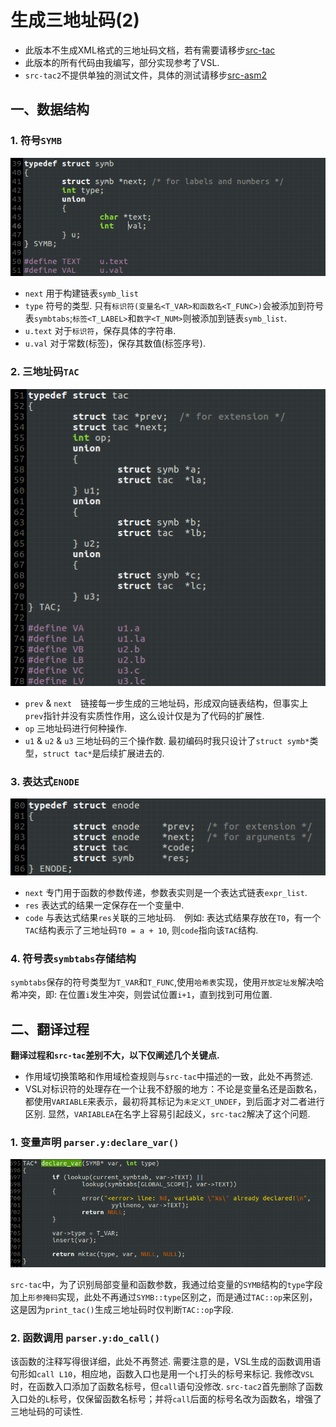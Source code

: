 # 生成三地址码(2)

- 此版本不生成XML格式的三地址码文档，若有需要请移步[src-tac](../src-tac)
- 此版本的所有代码由我编写，部分实现参考了VSL.
- `src-tac2`不提供单独的测试文件，具体的测试请移步[src-asm2](../src-asm2)

## 一、数据结构
### 1. 符号`SYMB`
![](screenshot/symb.png)

- `next` 用于构建链表`symb_list`
- `type` 符号的类型. 只有`标识符(变量名<T_VAR>和函数名<T_FUNC>)`会被添加到符号表`symbtabs`;`标签<T_LABEL>`和`数字<T_NUM>`则被添加到链表`symb_list`.
- `u.text` 对于`标识符`，保存具体的字符串.
- `u.val` 对于常数(标签)，保存其数值(标签序号).

### 2. 三地址码`TAC`
![](screenshot/tac.png)
- `prev` & `next`　链接每一步生成的三地址码，形成双向链表结构，但事实上`prev`指针并没有实质性作用，这么设计仅是为了代码的扩展性.
- `op` 三地址码进行何种操作.
- `u1` & `u2` & `u3` 三地址码的三个操作数. 最初编码时我只设计了`struct symb*`类型，`struct tac*`是后续扩展进去的.


### 3. 表达式`ENODE`
![](screenshot/enode.png)

- `next` 专门用于函数的参数传递，参数表实则是一个表达式链表`expr_list`.
- `res` 表达式的结果一定保存在一个变量中.
- `code` 与表达式结果`res`关联的三地址码.　例如: 表达式结果存放在`T0`，有一个`TAC`结构表示了三地址码`T0 = a + 10`, 则`code`指向该`TAC`结构.

### 4. 符号表`symbtabs`存储结构
`symbtabs`保存的符号类型为`T_VAR`和`T_FUNC`,使用`哈希表`实现，使用`开放定址发`解决哈希冲突，即: 在位置`i`发生冲突，则尝试位置`i+1`，直到找到可用位置.

## 二、翻译过程

**翻译过程和`src-tac`差别不大，以下仅阐述几个关键点.**

- 作用域切换策略和作用域检查规则与`src-tac`中描述的一致，此处不再赘述.
- VSL对标识符的处理存在一个让我不舒服的地方：不论是变量名还是函数名，都使用`VARIABLE`来表示，最初将其标记为`未定义T_UNDEF`，到后面才对二者进行区别. 显然，`VARIABLEA`在名字上容易引起歧义，`src-tac2`解决了这个问题.

### 1. 变量声明 `parser.y:declare_var()`
![](screenshot/declare_var.png)

`src-tac`中，为了识别局部变量和函数参数，我通过给变量的`SYMB`结构的`type`字段加上`形参掩码`实现，此处不再通过`SYMB::type`区别之，而是通过`TAC::op`来区别，这是因为`print_tac()`生成三地址码时仅判断`TAC::op`字段.

### 2. 函数调用 `parser.y:do_call()`
该函数的注释写得很详细，此处不再赘述. 需要注意的是，VSL生成的函数调用语句形如`call L10`，相应地，函数入口也是用一个`L`打头的标号来标记. 我修改`VSL`时，在函数入口添加了函数名标号，但`call`语句没修改. `src-tac2`首先删除了函数入口处的`L`标号，仅保留函数名标号；并将`call`后面的标号名改为函数名，增强了三地址码的可读性.